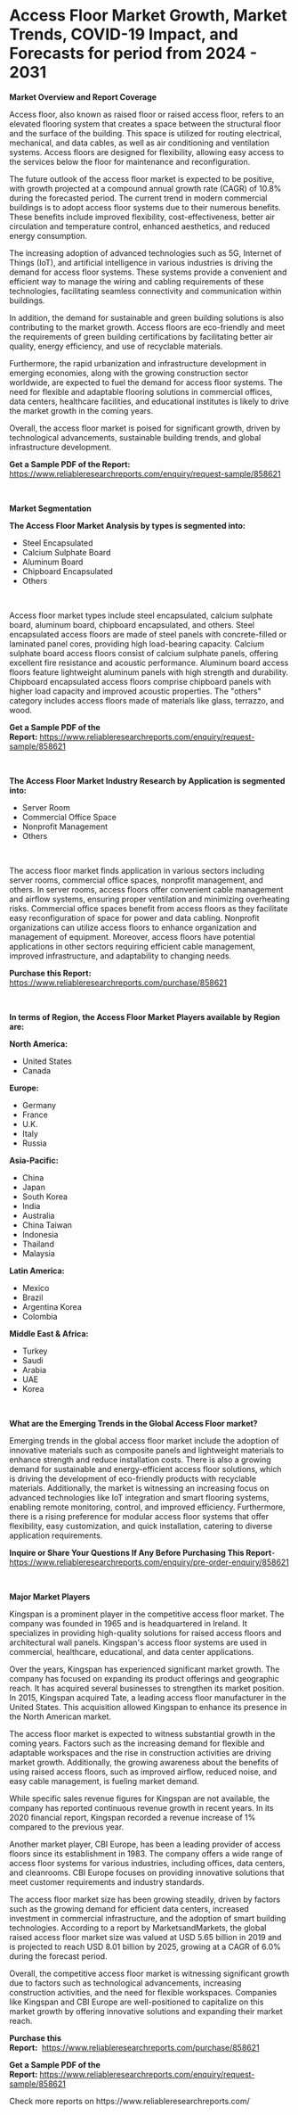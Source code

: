 <p><h1>Access Floor Market Growth, Market Trends, COVID-19 Impact, and Forecasts for period from 2024 - 2031</h1></p><p><strong>Market Overview and Report Coverage</strong></p>
<p><p>Access floor, also known as raised floor or raised access floor, refers to an elevated flooring system that creates a space between the structural floor and the surface of the building. This space is utilized for routing electrical, mechanical, and data cables, as well as air conditioning and ventilation systems. Access floors are designed for flexibility, allowing easy access to the services below the floor for maintenance and reconfiguration.</p><p>The future outlook of the access floor market is expected to be positive, with growth projected at a compound annual growth rate (CAGR) of 10.8% during the forecasted period. The current trend in modern commercial buildings is to adopt access floor systems due to their numerous benefits. These benefits include improved flexibility, cost-effectiveness, better air circulation and temperature control, enhanced aesthetics, and reduced energy consumption.</p><p>The increasing adoption of advanced technologies such as 5G, Internet of Things (IoT), and artificial intelligence in various industries is driving the demand for access floor systems. These systems provide a convenient and efficient way to manage the wiring and cabling requirements of these technologies, facilitating seamless connectivity and communication within buildings.</p><p>In addition, the demand for sustainable and green building solutions is also contributing to the market growth. Access floors are eco-friendly and meet the requirements of green building certifications by facilitating better air quality, energy efficiency, and use of recyclable materials.</p><p>Furthermore, the rapid urbanization and infrastructure development in emerging economies, along with the growing construction sector worldwide, are expected to fuel the demand for access floor systems. The need for flexible and adaptable flooring solutions in commercial offices, data centers, healthcare facilities, and educational institutes is likely to drive the market growth in the coming years.</p><p>Overall, the access floor market is poised for significant growth, driven by technological advancements, sustainable building trends, and global infrastructure development.</p></p>
<p><strong>Get a Sample PDF of the Report:</strong> <a href="https://www.reliableresearchreports.com/enquiry/request-sample/858621">https://www.reliableresearchreports.com/enquiry/request-sample/858621</a></p>
<p>&nbsp;</p>
<p><strong>Market Segmentation</strong></p>
<p><strong>The Access Floor Market Analysis by types is segmented into:</strong></p>
<p><ul><li>Steel Encapsulated</li><li>Calcium Sulphate Board</li><li>Aluminum Board</li><li>Chipboard Encapsulated</li><li>Others</li></ul></p>
<p>&nbsp;</p>
<p><p>Access floor market types include steel encapsulated, calcium sulphate board, aluminum board, chipboard encapsulated, and others. Steel encapsulated access floors are made of steel panels with concrete-filled or laminated panel cores, providing high load-bearing capacity. Calcium sulphate board access floors consist of calcium sulphate panels, offering excellent fire resistance and acoustic performance. Aluminum board access floors feature lightweight aluminum panels with high strength and durability. Chipboard encapsulated access floors comprise chipboard panels with higher load capacity and improved acoustic properties. The "others" category includes access floors made of materials like glass, terrazzo, and wood.</p></p>
<p><strong>Get a Sample PDF of the Report:</strong>&nbsp;<a href="https://www.reliableresearchreports.com/enquiry/request-sample/858621">https://www.reliableresearchreports.com/enquiry/request-sample/858621</a></p>
<p>&nbsp;</p>
<p><strong>The Access Floor Market Industry Research by Application is segmented into:</strong></p>
<p><ul><li>Server Room</li><li>Commercial Office Space</li><li>Nonprofit Management</li><li>Others</li></ul></p>
<p>&nbsp;</p>
<p><p>The access floor market finds application in various sectors including server rooms, commercial office spaces, nonprofit management, and others. In server rooms, access floors offer convenient cable management and airflow systems, ensuring proper ventilation and minimizing overheating risks. Commercial office spaces benefit from access floors as they facilitate easy reconfiguration of space for power and data cabling. Nonprofit organizations can utilize access floors to enhance organization and management of equipment. Moreover, access floors have potential applications in other sectors requiring efficient cable management, improved infrastructure, and adaptability to changing needs.</p></p>
<p><strong>Purchase this Report:</strong>&nbsp; <a href="https://www.reliableresearchreports.com/purchase/858621">https://www.reliableresearchreports.com/purchase/858621</a></p>
<p>&nbsp;</p>
<p><strong>In terms of Region, the Access Floor Market Players available by Region are:</strong></p>
<p>
    <p> <strong> North America: </strong>
        <ul>
            <li>United States</li>
            <li>Canada</li>
        </ul>
        </p> 
    <p> <strong> Europe: </strong>
        <ul>
            <li>Germany</li>
            <li>France</li>
            <li>U.K.</li>
            <li>Italy</li>
            <li>Russia</li>
        </ul>
        </p> 
    <p> <strong> Asia-Pacific: </strong>
        <ul>
            <li>China</li>
            <li>Japan</li>
            <li>South Korea</li>
            <li>India</li>
            <li>Australia</li>
            <li>China Taiwan</li>
            <li>Indonesia</li>
            <li>Thailand</li>
            <li>Malaysia</li>
        </ul>
        </p> 
    <p> <strong> Latin America: </strong>
        <ul>
            <li>Mexico</li>
            <li>Brazil</li>
            <li>Argentina Korea</li>
            <li>Colombia</li>
        </ul>
        </p> 
    <p> <strong> Middle East & Africa: </strong>
        <ul>
            <li>Turkey</li>
            <li>Saudi</li>
            <li>Arabia</li>
            <li>UAE</li>
            <li>Korea</li>
        </ul>
    </p>
    </p>
<p>&nbsp;</p>
<p><strong>What are the Emerging Trends in the Global Access Floor market?</strong></p>
<p><p>Emerging trends in the global access floor market include the adoption of innovative materials such as composite panels and lightweight materials to enhance strength and reduce installation costs. There is also a growing demand for sustainable and energy-efficient access floor solutions, which is driving the development of eco-friendly products with recyclable materials. Additionally, the market is witnessing an increasing focus on advanced technologies like IoT integration and smart flooring systems, enabling remote monitoring, control, and improved efficiency. Furthermore, there is a rising preference for modular access floor systems that offer flexibility, easy customization, and quick installation, catering to diverse application requirements.</p></p>
<p><strong>Inquire or Share Your Questions If Any Before Purchasing This Report</strong>- <a href="https://www.reliableresearchreports.com/enquiry/pre-order-enquiry/858621">https://www.reliableresearchreports.com/enquiry/pre-order-enquiry/858621</a></p>
<p>&nbsp;</p>
<p><strong>Major Market Players</strong></p>
<p><p>Kingspan is a prominent player in the competitive access floor market. The company was founded in 1965 and is headquartered in Ireland. It specializes in providing high-quality solutions for raised access floors and architectural wall panels. Kingspan's access floor systems are used in commercial, healthcare, educational, and data center applications.</p><p>Over the years, Kingspan has experienced significant market growth. The company has focused on expanding its product offerings and geographic reach. It has acquired several businesses to strengthen its market position. In 2015, Kingspan acquired Tate, a leading access floor manufacturer in the United States. This acquisition allowed Kingspan to enhance its presence in the North American market.</p><p>The access floor market is expected to witness substantial growth in the coming years. Factors such as the increasing demand for flexible and adaptable workspaces and the rise in construction activities are driving market growth. Additionally, the growing awareness about the benefits of using raised access floors, such as improved airflow, reduced noise, and easy cable management, is fueling market demand.</p><p>While specific sales revenue figures for Kingspan are not available, the company has reported continuous revenue growth in recent years. In its 2020 financial report, Kingspan recorded a revenue increase of 1% compared to the previous year.</p><p>Another market player, CBI Europe, has been a leading provider of access floors since its establishment in 1983. The company offers a wide range of access floor systems for various industries, including offices, data centers, and cleanrooms. CBI Europe focuses on providing innovative solutions that meet customer requirements and industry standards.</p><p>The access floor market size has been growing steadily, driven by factors such as the growing demand for efficient data centers, increased investment in commercial infrastructure, and the adoption of smart building technologies. According to a report by MarketsandMarkets, the global raised access floor market size was valued at USD 5.65 billion in 2019 and is projected to reach USD 8.01 billion by 2025, growing at a CAGR of 6.0% during the forecast period.</p><p>Overall, the competitive access floor market is witnessing significant growth due to factors such as technological advancements, increasing construction activities, and the need for flexible workspaces. Companies like Kingspan and CBI Europe are well-positioned to capitalize on this market growth by offering innovative solutions and expanding their market reach.</p></p>
<p><strong>Purchase this Report:</strong>&nbsp;&nbsp;<a href="https://www.reliableresearchreports.com/purchase/858621">https://www.reliableresearchreports.com/purchase/858621</a></p>
<p></p>
<p><strong>Get a Sample PDF of the Report:</strong>&nbsp;<a href="https://www.reliableresearchreports.com/enquiry/request-sample/858621">https://www.reliableresearchreports.com/enquiry/request-sample/858621</a></p>
<p>Check more reports on https://www.reliableresearchreports.com/</p>
